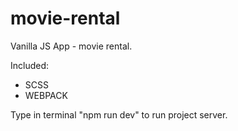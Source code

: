 # movie-rental
Vanilla JS App - movie rental. 

Included:
* SCSS
* WEBPACK

Type in terminal "npm run dev" to run project server.
